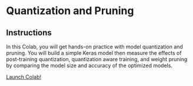 # Quantization and Pruning

## Instructions

In this Colab, you will get hands-on practice with model quantization and pruning. You will build a simple Keras model then measure the effects of post-training quantization, quantization aware training, and weight pruning by comparing the model size and accuracy of the optimized models.

[Launch Colab!](https://colab.research.google.com/drive/109Fm2iPTwe0sTgGRWNHw9KjJe88dvUuZ)